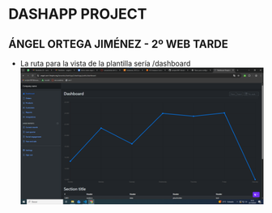 # DASHAPP PROJECT
## ÁNGEL ORTEGA JIMÉNEZ - 2º WEB TARDE

- La ruta para la vista de la plantilla sería /dashboard
  ![dashboard-frontpage](/mdassets/cap.png)
